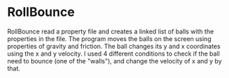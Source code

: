 # RollBounce
RollBounce read a property file and creates a linked list of balls with the properties in the file.
The program moves the balls on the screen using properties of gravity and friction. The ball changes its y and x coordinates using the x and y velocity. I used 4 different conditions to check if the ball need to bounce (one of the "walls"), and change the velocity of x and y by that. 

